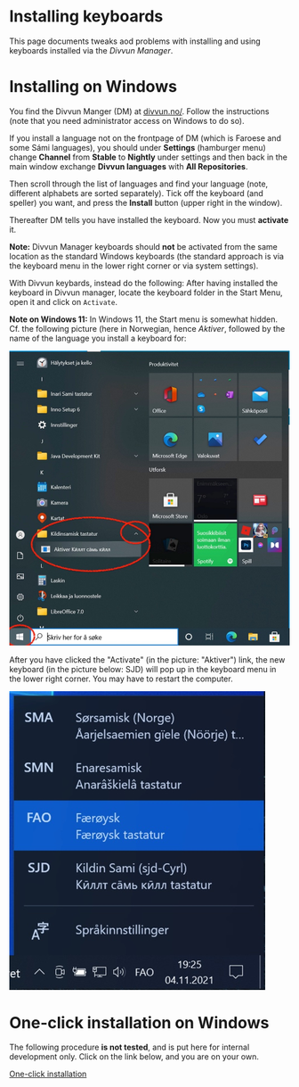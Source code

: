 # Installing keyboards

This page documents tweaks aod problems with installing and using keyboards installed via the _Divvun Manager_.

# Installing on Windows

You find the Divvun Manger (DM) at [divvun.no/](https://divvun.no/). Follow the instructions (note that you need administrator access on Windows to do so).

If you install a language not on the frontpage of DM (which is Faroese and some Sámi languages), you should under **Settings** (hamburger menu) change **Channel** from **Stable** to **Nightly** under settings and then back in the main window exchange **Divvun languages** with **All Repositories**.

Then scroll through the list of languages and find your language (note, different alphabets are sorted separately). Tick off the keyboard (and speller) you want, and press the **Install** button (upper right in the window).

Thereafter DM tells you have installed the keyboard. Now you must **activate** it.

**Note:** Divvun Manager keyboards should **not** be activated from the same location as the standard Windows keyboards (the standard approach is via the keyboard menu in the lower right corner or via system settings).

With Divvun keybards, instead do the following: After having installed the keyboard in Divvun manager, locate the keyboard folder in the Start Menu, open it and click on `Activate`.

**Note on Windows 11:** In Windows 11, the Start menu is somewhat hidden.
Cf. the following picture (here in Norwegian, hence _Aktiver_, followed by the name of the language you install a keyboard for:

![Picture of Kildin Saami keyboard on the Start meny](install-keyboard-on--windows.jpg)

After you have clicked the "Activate" (in the picture: "Aktiver") link, the new keyboard (in the picture below: SJD) will pop up in the keyboard menu in the lower right corner. You may have to restart the computer.

![Picture of Kildin Saami keyboard on the Start meny](install-keyboard-on--windows2.jpg)

# One-click installation on Windows

The following procedure **is not tested**, and is put here for internal development only. Click on the link below, and you are on your own.

[One-click installation](https://pahkat.uit.no/divvun-installer/download/divvun-installer-oneclick?platform=windows)
